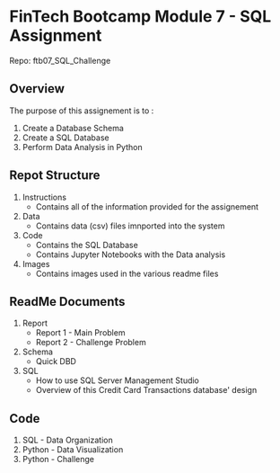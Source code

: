 # FinTech Bootcamp Module 7 - SQL Assignment
Repo: ftb07_SQL_Challenge

## Overview 
The purpose of this assignement is to  :
1. Create a Database Schema
2. Create a SQL Database
3. Perform Data Analysis in Python

## Repot Structure
1. Instructions
    * Contains all of the information provided for the assignement
2. Data 
    * Contains data (csv) files imnported into the system
3. Code
    * Contains the SQL Database
    * Contains Jupyter Notebooks with the Data analysis
4. Images
    * Contains images used in the various readme files

## ReadMe Documents
1. Report
    * Report 1 - Main Problem
    * Report 2 - Challenge Problem
2. Schema
    * Quick DBD
3. SQL 
    * How to use SQL Server Management Studio
    * Overview of this Credit Card Transactions database' design

## Code
1. SQL - Data Organization
2. Python - Data Visualization
3. Python - Challenge

